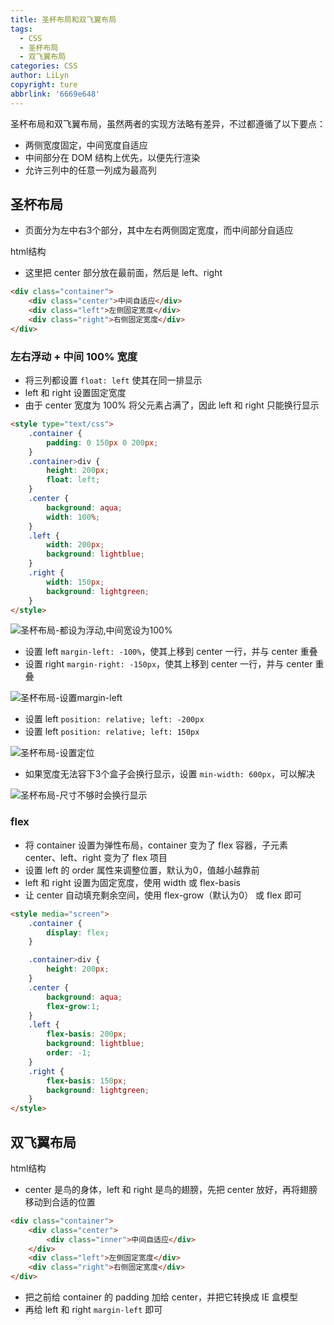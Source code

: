```yaml
---
title: 圣杯布局和双飞翼布局
tags:
  - CSS
  - 圣杯布局
  - 双飞翼布局
categories: CSS
author: LiLyn
copyright: ture
abbrlink: '6669e648'
---
```


圣杯布局和双飞翼布局，虽然两者的实现方法略有差异，不过都遵循了以下要点：

- 两侧宽度固定，中间宽度自适应
- 中间部分在 DOM 结构上优先，以便先行渲染
- 允许三列中的任意一列成为最高列

<!--more-->

## 圣杯布局

- 页面分为左中右3个部分，其中左右两侧固定宽度，而中间部分自适应

html结构

- 这里把 center 部分放在最前面，然后是 left、right

```html
<div class="container">
    <div class="center">中间自适应</div>
    <div class="left">左侧固定宽度</div>
    <div class="right">右侧固定宽度</div>
</div>
```

### 左右浮动 + 中间 100% 宽度

- 将三列都设置 `float: left` 使其在同一排显示
- left 和 right 设置固定宽度
- 由于 center 宽度为 100% 将父元素占满了，因此 left 和 right 只能换行显示

```html
<style type="text/css">
    .container {
    	padding: 0 150px 0 200px;
    }
    .container>div {
        height: 200px;
        float: left;
    }
    .center {
        background: aqua;
        width: 100%;
    }
    .left {
        width: 200px;
        background: lightblue;
    }
    .right {
        width: 150px;
        background: lightgreen;
    }
</style>
```

![圣杯布局-都设为浮动,中间宽设为100%](https://gitee.com/lilyn/pic/raw/master/css-img/圣杯布局-都设为浮动,中间宽设为100%.jpg)

- 设置 left `margin-left: -100%`，使其上移到 center 一行，并与 center 重叠  
- 设置 right `margin-right: -150px`，使其上移到 center 一行，并与 center 重叠

![圣杯布局-设置margin-left](https://gitee.com/lilyn/pic/raw/master/css-img/%E5%9C%A3%E6%9D%AF%E5%B8%83%E5%B1%80-%E8%AE%BE%E7%BD%AEmargin-left.jpg)

- 设置 left `position: relative; left: -200px`
- 设置 left `position: relative; left: 150px`

![圣杯布局-设置定位](https://gitee.com/lilyn/pic/raw/master/css-img/%E5%9C%A3%E6%9D%AF%E5%B8%83%E5%B1%80-%E8%AE%BE%E7%BD%AE%E5%AE%9A%E4%BD%8D.jpg)

- 如果宽度无法容下3个盒子会换行显示，设置 `min-width: 600px`，可以解决

![圣杯布局-尺寸不够时会换行显示](https://gitee.com/lilyn/pic/raw/master/css-img/%E5%9C%A3%E6%9D%AF%E5%B8%83%E5%B1%80-%E5%B0%BA%E5%AF%B8%E4%B8%8D%E5%A4%9F%E6%97%B6%E4%BC%9A%E6%8D%A2%E8%A1%8C%E6%98%BE%E7%A4%BA.jpg)

### flex

- 将 container 设置为弹性布局，container 变为了 flex 容器，子元素 center、left、right 变为了 flex 项目
- 设置 left 的 order 属性来调整位置，默认为0，值越小越靠前
- left 和 right 设置为固定宽度，使用 width 或 flex-basis
- 让 center 自动填充剩余空间，使用 flex-grow（默认为0） 或 flex 即可

```html
<style media="screen">
    .container {
        display: flex;
    }

    .container>div {
        height: 200px;
    }
    .center {
        background: aqua;
        flex-grow:1;
    }
    .left {
        flex-basis: 200px;
        background: lightblue;
        order: -1;
    }
    .right {
        flex-basis: 150px;
        background: lightgreen;
    }
</style>
```

## 双飞翼布局

html结构

- center 是鸟的身体，left 和 right 是鸟的翅膀，先把 center 放好，再将翅膀移动到合适的位置

```html
<div class="container">
    <div class="center">
        <div class="inner">中间自适应</div>
    </div>
    <div class="left">左侧固定宽度</div>
    <div class="right">右侧固定宽度</div>
</div>
```

- 把之前给 container 的 padding 加给 center，并把它转换成 IE 盒模型
- 再给 left 和 right `margin-left` 即可